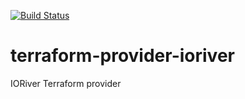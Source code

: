 [![Build Status](https://github.com/ioriver/terraform-provider-ioriver/actions/workflows/master.yml/badge.svg)](https://github.com/ioriver/terraform-provider-ioriver/actions/workflows/master.yml)
# terraform-provider-ioriver
IORiver Terraform provider